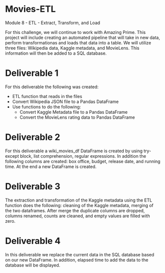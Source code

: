 # Movies-ETL
Module 8 - ETL - Extract, Transform, and Load

For this challenge, we will continue to work with Amazing Prime.    This project will include creating an automated pipeline that will take in new data, perform transformationas and loads that data into a table.    We will utilize three files:   Wikipedia data, Kaggle metadata, and MovieLens.    This information will then be added to a SQL database.

# Deliverable 1
For this deliverable the following was created:

- ETL function that reads in the files
- Convert Wikipedia JSON file to a Pandas DataFrame
- Use functions to do the following:
    - Convert Kaggle Metadata file to a Pandas DataFrame
    - Convert the MovieLens rating data to Pandas DataFrame

# Deliverable 2
For this deliverable a wiki_movies_df DataFrame is created by using try-except block, list comprehension, regular expressions.    In addition the following columns are created:   box office, budget, release date, and running time.   At the end a new DataFrame is created.

# Deliverable 3
The extraction and transformation of the Kaggle metadata using the ETL function does the following: cleaning of the Kaggle metadata, merging of the two dataframes. After merge the duplicate columns are dropped, columns renamed, counts are cleaned, and empty values are filled with zero.    

# Deliverable 4
In this deliverable we replace the current data in the SQL database based on our new DataFrame.   In addition, elapsed time to add the data to the database will be displayed.

